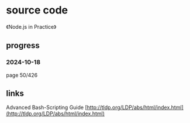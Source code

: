 # source code

《Node.js in Practice》

## progress

### 2024-10-18

page 50/426

## links

Advanced Bash-Scripting Guide
[http://tldp.org/LDP/abs/html/index.html](http://tldp.org/LDP/abs/html/index.html)
